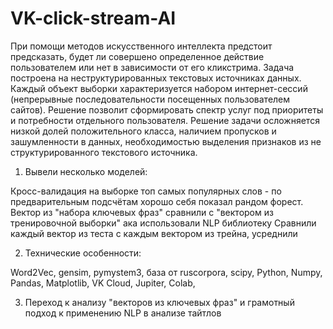 # VK-click-stream-AI
При помощи методов искусственного интеллекта предстоит предсказать, будет ли совершено определенное действие пользователем или нет в зависимости от его кликстрима.     Задача построена на неструктурированных текстовых источниках данных. Каждый объект выборки характеризуется набором интернет-сессий (непрерывные последовательности посещенных пользователем сайтов).  Решение позволит сформировать спектр услуг под приоритеты и потребности отдельного пользователя.  Решение задачи осложняется низкой долей положительного класса, наличием пропусков и зашумленности в данных, необходимостью выделения признаков из не структурированного текстового источника.

1. Вывели несколько моделей:

Кросс-валидация на выборке топ самых популярных слов - по предварительным подсчётам хорошо себя показал рандом форест.
Вектор из "набора ключевых фраз" сравнили с "вектором из тренировочной выборки" ака использовали NLP библиотеку
Сравнили каждый вектор из теста с каждым вектором из трейна, усреднили


2. Технические особенности:

Word2Vec, gensim, pymystem3, база от ruscorpora, scipy, Python, Numpy, Pandas, Matplotlib, VK Cloud, Jupiter, Colab,



3. Переход к анализу "векторов из ключевых фраз" и грамотный подход к применению NLP в анализе тайтлов

